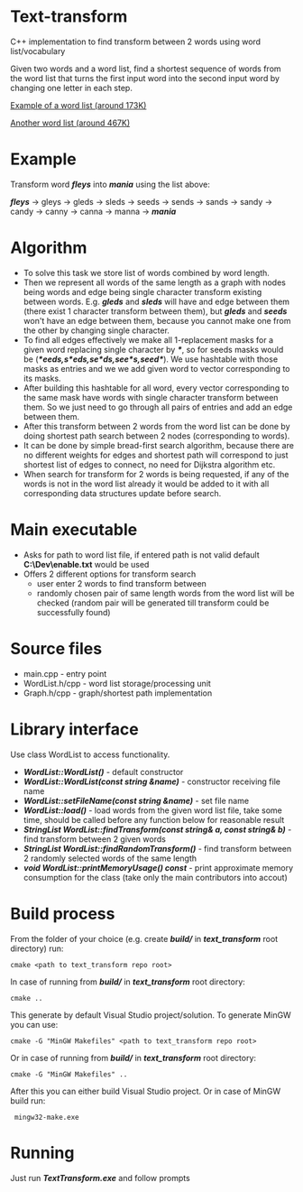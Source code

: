 # Text-transform
C++ implementation to find transform between 2 words using word list/vocabulary 

Given two words and a word list, find a shortest sequence of words from the word list
that turns the first input word into the second input word by changing one letter in
each step.

[Example of a word list (around 173K)](https://www.wordgamedictionary.com/enable/download/enable.txt)

[Another word list (around 467K)](https://github.com/dwyl/english-words/blob/master/words.txt)

# Example 

Transform word ***fleys*** into ***mania*** using the list above:

***fleys*** -> gleys -> gleds -> sleds -> seeds -> sends -> sands -> sandy -> candy -> canny -> canna -> manna -> ***mania***

# Algorithm

- To solve this task we store list of words combined by word length.
- Then we represent all words of the same length as a graph with nodes being words and edge being single character transform existing between words. 
E.g. ***gleds*** and ***sleds*** will have and edge between them (there exist 1 character transform between them), but ***gleds*** and ***seeds*** won't have an edge between them, because you cannot make one from the other by changing single character.
- To find all edges effectively we make all 1-replacement masks for a given word replacing single character by ***\****, so for seeds masks would be (***\*eeds,s\*eds,se\*ds,see\*s,seed\****).
We use hashtable with those masks as entries and we we add given word to vector corresponding to its masks.
- After building this hashtable for all word, every vector corresponding to the same mask have words with single character transform between them.
So we just need to go through all pairs of entries and add an edge between them.
- After this transform between 2 words from the word list can be done by doing shortest path search between 2 nodes (corresponding to words).
- It can be done by simple bread-first search algorithm, because there are no different weights for edges and shortest path will correspond to just shortest list of edges to connect, no need for Dijkstra algorithm etc.
- When search for transform for 2 words is being requested, if any of the words is not in the word list already it would be added to it with all corresponding data structures update before search.

# Main executable
- Asks for path to word list file, if entered path is not valid default **C:\Dev\enable.txt** would be used
- Offers 2 different options for transform search
    - user enter 2 words to find transform between
    - randomly chosen pair of same length words from the word list will be checked (random pair will be generated till transform could be successfully found)
# Source files
- main.cpp - entry point
- WordList.h/cpp - word list storage/processing unit
- Graph.h/cpp - graph/shortest path implementation
# Library interface
Use class WordList to access functionality.
- ***WordList::WordList()*** - default constructor
- ***WordList::WordList(const string &name)*** - constructor receiving file name
- ***WordList::setFileName(const string &name)*** - set file name
- ***WordList::load()*** - load words from the given word list file, take some time, should be called before any function below for reasonable result
- ***StringList WordList::findTransform(const string& a, const string& b)*** - find transform between 2 given words
- ***StringList WordList::findRandomTransform()*** - find transform between 2 randomly selected words of the same length
- ***void WordList::printMemoryUsage() const*** - print approximate memory consumption for the class (take only the main contributors into accout)
# Build process
From the folder of your choice (e.g. create ***build/*** in ***text_transform*** root directory) run:

`cmake <path to text_transform repo root>`

In case of running from ***build/*** in ***text_transform*** root directory:

`cmake ..`

This generate by default Visual Studio project/solution. To generate MinGW you can use:

`cmake -G "MinGW Makefiles" <path to text_transform repo root>`

Or in case of running from ***build/*** in ***text_transform*** root directory:

`cmake -G "MinGW Makefiles" ..`

After this you can either build Visual Studio project. Or in case of MinGW build run:

` mingw32-make.exe`
# Running
Just run ***TextTransform.exe*** and follow prompts
